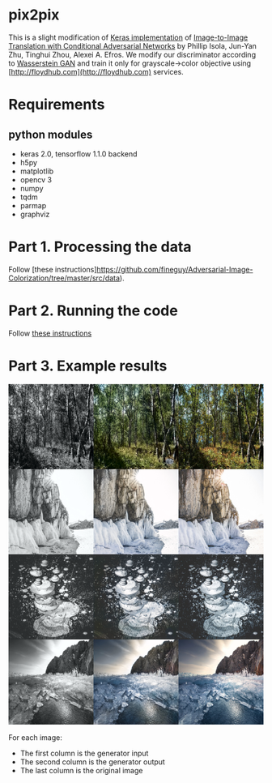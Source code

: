 # pix2pix

This is a slight modification of [Keras implementation](https://github.com/tdeboissiere/DeepLearningImplementations) of [Image-to-Image Translation with Conditional Adversarial Networks](https://arxiv.org/pdf/1611.07004) by Phillip Isola, Jun-Yan Zhu, Tinghui Zhou, Alexei A. Efros. We modify our discriminator according to [Wasserstein GAN](https://arxiv.org/abs/1701.07875) and train it only for grayscale->color objective using [http://floydhub.com](http://floydhub.com) services.


# Requirements

## python modules

- keras 2.0, tensorflow 1.1.0 backend
- h5py
- matplotlib
- opencv 3
- numpy
- tqdm
- parmap
- graphviz


# Part 1. Processing the data

Follow [these instructions]https://github.com/fineguy/Adversarial-Image-Colorization/tree/master/src/data).

# Part 2. Running the code

Follow [these instructions](https://github.com/fineguy/Adversarial-Image-Colorization/tree/master/src/model)

# Part 3. Example results

![figure](./figures/test1.png)

For each image:

- The first column is the generator input
- The second column is the generator output
- The last column is the original image 
